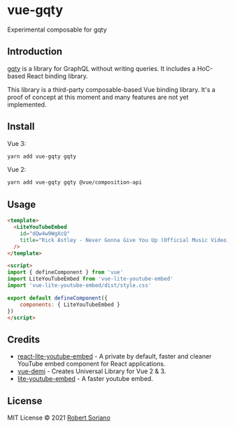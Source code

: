 # vue-gqty

Experimental composable for gqty

## Introduction

[gqty](https://github.com/gqty-dev/gqty) is a library for
GraphQL without writing queries.
It includes a HoC-based React binding library.

This library is a third-party composable-based Vue binding library.
It's a proof of concept at this moment and many features are not
yet implemented.

## Install

Vue 3:

```bash
yarn add vue-gqty gqty
```

Vue 2:

```bash
yarn add vue-gqty gqty @vue/composition-api
```

## Usage

```html
<template>
  <LiteYouTubeEmbed 
    id="dQw4w9WgXcQ"
    title="Rick Astley - Never Gonna Give You Up (Official Music Video)"
  />
</template>

<script>
import { defineComponent } from 'vue'
import LiteYouTubeEmbed from 'vue-lite-youtube-embed'
import 'vue-lite-youtube-embed/dist/style.css'

export default defineComponent({
    components: { LiteYouTubeEmbed }
})
</script>
```

## Credits

- [react-lite-youtube-embed](https://github.com/ibrahimcesar/react-lite-youtube-embed) - A private by default, faster and cleaner YouTube embed component for React applications.
- [vue-demi](https://github.com/vueuse/vue-demi/) - Creates Universal Library for Vue 2 & 3.
- [lite-youtube-embed](https://github.com/paulirish/lite-youtube-embed) - A faster youtube embed.

## License

MIT License © 2021 [Robert Soriano](https://github.com/wobsoriano)